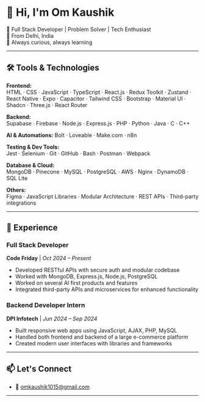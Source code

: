 # 👋 Hi, I'm Om Kaushik

🚀 Full Stack Developer | Problem Solver | Tech Enthusiast  
📍 From Delhi, India  
🧠 Always curious, always learning  

---

## 🛠️ Tools & Technologies

**Frontend:**  
HTML · CSS · JavaScript · TypeScript · React.js · Redux Toolkit · Zustand · React Native · Expo · Capacitor · Tailwind CSS · Bootstrap · Material UI · Shadcn · Three.js · React Router

**Backend:**  
Supabase · Firebase · Node.js · Express.js · PHP · Python · Java · C · C++

**AI & Automations:** 
Bolt · Loveable · Make.com · n8n

**Testing & Dev Tools:**  
Jest · Selenium · Git · GitHub · Bash · Postman · Webpack

**Database & Cloud:**  
MongoDB · Pinecone · MySQL · PostgreSQL · AWS · Nginx · DynamoDB · SQL Lite

**Others:**  
Figma · JavaScript Libraries · Modular Architecture · REST APIs · Third-party integrations

---

## 💼 Experience

### Full Stack Developer   
**Code Friday** | *Oct 2024 – Present*  
- Developed RESTful APIs with secure auth and modular codebase  
- Worked with MongoDB, Express.js, Node.js, PostgreSQL
- Worked on several AI first products and features
- Integrated third-party APIs and microservices for enhanced functionality  

### Backend Developer Intern  
**DPI Infotech** | *Jun 2024 – Sep 2024*  
- Built responsive web apps using JavaScript, AJAX, PHP, MySQL  
- Handled both frontend and backend of a large e-commerce platform  
- Created modern user interfaces with libraries and frameworks  

---

## 📫 Let's Connect
- 📧 omkaushik1015@gmail.com

---

